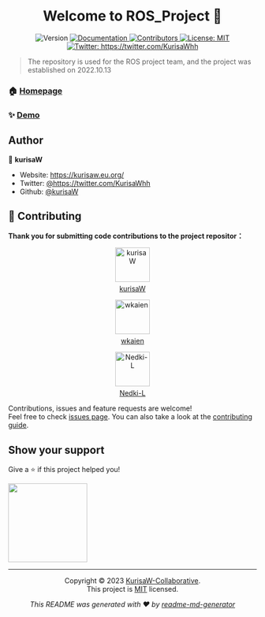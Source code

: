 <h1 align="center">Welcome to ROS_Project 👋</h1>

<div align="center">
<p>
  <img alt="Version" src="https://img.shields.io/badge/version-v1.0.0-blue.svg?cacheSeconds=2592000" />
  <a href="https://github.com/KurisaW-Collaborative/ROS_Project" target="_blank">
    <img alt="Documentation" src="https://img.shields.io/badge/documentation-yes-brightgreen.svg" />
  </a>
  <a href="https://github.com/KurisaW-Collaborative/ROS_Project/graphs/contributors" target="_blank">
    <img alt="Contributors" src="https://img.shields.io/github/contributors/KurisaW-Collaborative/ROS_Project" />
  </a>
  <a href="https://github.com/KurisaW-Collaborative/ROS_Project/blob/main/LICENSE" target="_blank">
    <img alt="License: MIT" src="https://img.shields.io/badge/License-MIT-yellow.svg" />
  </a>
  <a href="https://twitter.com/KurisaWhh" target="_blank">
    <img alt="Twitter: https://twitter.com/KurisaWhh" src="https://img.shields.io/twitter/follow/KurisaWhh.svg?style=social" />
  </a>
</p>
</div>

> The repository is used for the ROS project team, and the project was established on 2022.10.13

### 🏠 [Homepage](https://github.com/KurisaW-Collaborative/ROS_Project)

### ✨ [Demo](https://github.com/KurisaW-Collaborative/ROS_Project)

## Author

👤 **kurisaW**

* Website: https://kurisaw.eu.org/
* Twitter: [@https:\/\/twitter.com\/KurisaWhh](https://twitter.com/KurisaWhh)
* Github: [@kurisaW](https://github.com/kurisaW)

## 🤝 Contributing

**Thank you for submitting code contributions to the project repositor：**

<!-- Avatar and User Name Section -->
<div style="text-align: center;">
  <a href="https://github.com/kurisaW">
    <img src="https://avatars.githubusercontent.com/u/98592772?v=4" width="70" alt="kurisaW">
    <p style="margin-top: 5px;">kurisaW</p>
  </a>
</div>
<div style="text-align: center;">
  <a href="https://github.com/wkaien">
    <img src="https://avatars.githubusercontent.com/u/114553677?v=4" width="70" alt="wkaien">
    <p style="margin-top: 5px;">wkaien</p>
  </a>
</div>
<div style="text-align: center;">
  <a href="https://github.com/Nedki-L">
    <img src="https://avatars.githubusercontent.com/u/114712457?v=4" width="70" alt="Nedki-L">
    <p style="margin-top: 5px;">Nedki-L</p>
  </a>
</div>
  
  Contributions, issues and feature requests are welcome!<br />Feel free to check [issues page](https://github.com/KurisaW-Collaborative/ROS_Project/issues). You can also take a look at the [contributing guide](https://github.com/KurisaW-Collaborative/ROS_Project/graphs/contributors).

## Show your support

Give a ⭐️ if this project helped you!

<a href="https://www.patreon.com/kurisaW">
  <img src="https://c5.patreon.com/external/logo/become_a_patron_button@2x.png" width="160">
</a>

***

<div align="center">
  
Copyright © 2023 [KurisaW-Collaborative](https://github.com/KurisaW-Collaborative).<br />
This project is [MIT](https://github.com/KurisaW-Collaborative/ROS_Project/blob/main/LICENSE) licensed.
</dtv>

_This README was generated with ❤️ by [readme-md-generator](https://github.com/kefranabg/readme-md-generator)_
